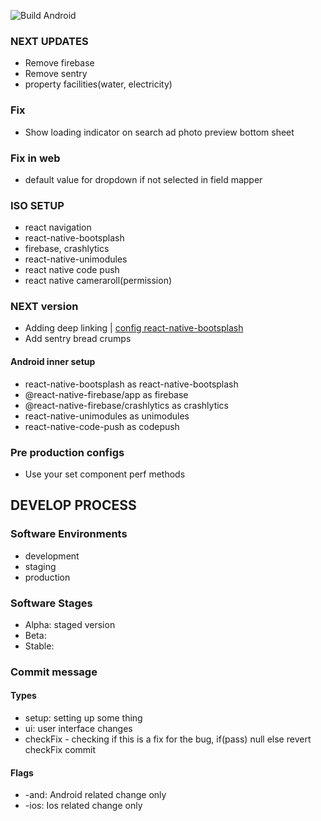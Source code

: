 ![Build Android](https://github.com/Vertission/fivoto-app/workflows/Build%20Android/badge.svg?branch=stage)

### NEXT UPDATES

- Remove firebase
- Remove sentry
- property facilities(water, electricity)

### Fix

- Show loading indicator on search ad photo preview bottom sheet

### Fix in web

- default value for dropdown if not selected in field mapper

### ISO SETUP

- react navigation
- react-native-bootsplash
- firebase, crashlytics
- react-native-unimodules
- react native code push
- react native cameraroll(permission)

### NEXT version

- Adding deep linking | [config react-native-bootsplash](https://github.com/zoontek/react-native-bootsplash#handle-deep-linking-on-android)
- Add sentry bread crumps

#### Android inner setup

- react-native-bootsplash as react-native-bootsplash
- @react-native-firebase/app as firebase
- @react-native-firebase/crashlytics as crashlytics
- react-native-unimodules as unimodules
- react-native-code-push as codepush

### Pre production configs

- Use your set component perf methods

## DEVELOP PROCESS

### Software Environments

- development
- staging
- production

### Software Stages

- Alpha: staged version
- Beta:
- Stable:

### Commit message

#### Types

- setup: setting up some thing
- ui: user interface changes
- checkFix - checking if this is a fix for the bug, if(pass) null else revert checkFix commit

#### Flags

- -and: Android related change only
- -ios: Ios related change only
